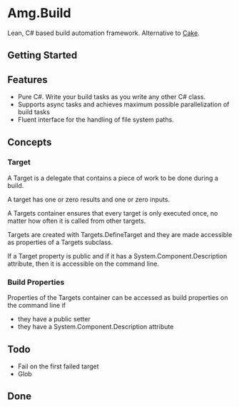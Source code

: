 # Amg.Build

Lean, C# based build automation framework. Alternative to [Cake](https://cakebuild.net/).

## Getting Started

## Features

* Pure C#. Write your build tasks as you write any other C# class. 
* Supports async tasks and achieves maximum possible parallelization of build tasks
* Fluent interface for the handling of file system paths.

## Concepts

### Target

A Target is a delegate that contains a piece of work to be done during a build.

A target has one or zero results and one or zero inputs.

A Targets container ensures that every target is only executed once, no matter how often it is called from other targets.

Targets are created with Targets.DefineTarget and they are made accessible as properties of a Targets subclass.

If a Target property is public and if it has a System.Component.Description attribute, then it is accessible on the command line.

### Build Properties

Properties of the Targets container can be accessed as build properties on the command line if
* they have a public setter
* they have a System.Component.Description attribute

## Todo

* Fail on the first failed target
* Glob

## Done

